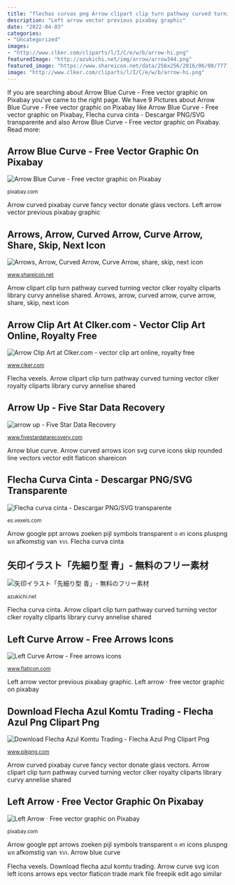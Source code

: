 ```yaml
---
title: "flechas curvas png Arrow clipart clip turn pathway curved turning vector clker royalty cliparts library curvy annelise shared"
description: "Left arrow vector previous pixabay graphic"
date: "2022-04-03"
categories:
- "Uncategorized"
images:
- "http://www.clker.com/cliparts/l/I/C/e/w/b/arrow-hi.png"
featuredImage: "http://azukichi.net/img/arrow/arrow344.png"
featured_image: "https://www.shareicon.net/data/256x256/2016/06/08/777712_arrows_512x512.png"
image: "http://www.clker.com/cliparts/l/I/C/e/w/b/arrow-hi.png"
---
```


If you are searching about Arrow Blue Curve - Free vector graphic on Pixabay you've came to the right page. We have 9 Pictures about Arrow Blue Curve - Free vector graphic on Pixabay like Arrow Blue Curve - Free vector graphic on Pixabay, Flecha curva cinta - Descargar PNG/SVG transparente and also Arrow Blue Curve - Free vector graphic on Pixabay. Read more:

## Arrow Blue Curve - Free Vector Graphic On Pixabay

![Arrow Blue Curve - Free vector graphic on Pixabay](https://cdn.pixabay.com/photo/2013/07/13/11/33/arrow-158377_960_720.png "Arrow google ppt arrows zoeken pijl symbols transparent ก ศร icons pluspng นท afkomstig van จาก")

<small>pixabay.com</small>

Arrow curved pixabay curve fancy vector donate glass vectors. Left arrow vector previous pixabay graphic

## Arrows, Arrow, Curved Arrow, Curve Arrow, Share, Skip, Next Icon

![Arrows, Arrow, Curved Arrow, Curve Arrow, share, skip, next icon](https://www.shareicon.net/data/256x256/2016/06/08/777712_arrows_512x512.png "Arrow clipart clip turn pathway curved turning vector clker royalty cliparts library curvy annelise shared")

<small>www.shareicon.net</small>

Arrow clipart clip turn pathway curved turning vector clker royalty cliparts library curvy annelise shared. Arrows, arrow, curved arrow, curve arrow, share, skip, next icon

## Arrow Clip Art At Clker.com - Vector Clip Art Online, Royalty Free

![Arrow Clip Art at Clker.com - vector clip art online, royalty free](http://www.clker.com/cliparts/l/I/C/e/w/b/arrow-hi.png "Flecha curva cinta")

<small>www.clker.com</small>

Flecha vexels. Arrow clipart clip turn pathway curved turning vector clker royalty cliparts library curvy annelise shared

## Arrow Up - Five Star Data Recovery

![arrow up - Five Star Data Recovery](https://www.fivestardatarecovery.com/wp-content/uploads/arrow-up-1.png "Arrow up")

<small>www.fivestardatarecovery.com</small>

Arrow blue curve. Arrow curved arrows icon svg curve icons skip rounded line vectors vector edit flaticon shareicon

## Flecha Curva Cinta - Descargar PNG/SVG Transparente

![Flecha curva cinta - Descargar PNG/SVG transparente](https://images.vexels.com/media/users/3/127079/isolated/preview/27e2a59ab1ed4e676a85c619ec2cf5f9-flecha-curva-cinta-by-vexels.png "Arrow google ppt arrows zoeken pijl symbols transparent ก ศร icons pluspng นท afkomstig van จาก")

<small>es.vexels.com</small>

Arrow google ppt arrows zoeken pijl symbols transparent ก ศร icons pluspng นท afkomstig van จาก. Flecha curva cinta

## 矢印イラスト「先細り型 青」- 無料のフリー素材

![矢印イラスト「先細り型 青」- 無料のフリー素材](http://azukichi.net/img/arrow/arrow344.png "Arrows, arrow, curved arrow, curve arrow, share, skip, next icon")

<small>azukichi.net</small>

Flecha curva cinta. Arrow clipart clip turn pathway curved turning vector clker royalty cliparts library curvy annelise shared

## Left Curve Arrow - Free Arrows Icons

![Left Curve Arrow - Free arrows icons](https://image.flaticon.com/icons/png/512/84/84339.png "Flecha curva cinta")

<small>www.flaticon.com</small>

Left arrow vector previous pixabay graphic. Left arrow · free vector graphic on pixabay

## Download Flecha Azul Komtu Trading - Flecha Azul Png Clipart Png

![Download Flecha Azul Komtu Trading - Flecha Azul Png Clipart Png](https://www.pikpng.com/pngl/b/422-4226527_flecha-azul-png.png "Arrow up")

<small>www.pikpng.com</small>

Arrow curved pixabay curve fancy vector donate glass vectors. Arrow clipart clip turn pathway curved turning vector clker royalty cliparts library curvy annelise shared

## Left Arrow · Free Vector Graphic On Pixabay

![Left Arrow · Free vector graphic on Pixabay](https://cdn.pixabay.com/photo/2014/03/25/16/59/left-297787_640.png "Left curve arrow")

<small>pixabay.com</small>

Arrow google ppt arrows zoeken pijl symbols transparent ก ศร icons pluspng นท afkomstig van จาก. Arrow blue curve

Flecha vexels. Download flecha azul komtu trading. Arrow curve svg icon left icons arrows eps vector flaticon trade mark file freepik edit ago similar
